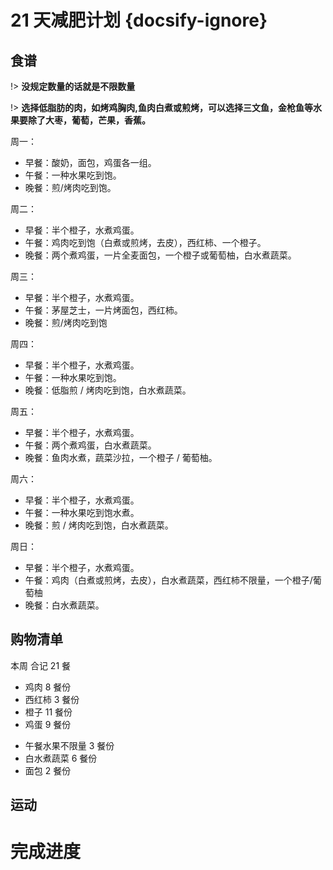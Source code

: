 # 21 天减肥计划 {docsify-ignore}

## 食谱

!> **没规定数量的话就是不限数量**

!> **选择低脂肪的肉，如烤鸡胸肉,鱼肉白煮或煎烤，可以选择三文鱼，金枪鱼等水果要除了大枣，葡萄，芒果，香蕉。**

周一：

- 早餐：酸奶，面包，鸡蛋各一组。
- 午餐：一种水果吃到饱。
- 晚餐：煎/烤肉吃到饱。

周二：

- 早餐：半个橙子，水煮鸡蛋。
- 午餐：鸡肉吃到饱（白煮或煎烤，去皮），西红柿、一个橙子。
- 晚餐：两个煮鸡蛋，一片全麦面包，一个橙子或葡萄柚，白水煮蔬菜。

周三：

- 早餐：半个橙子，水煮鸡蛋。
- 午餐：茅屋芝士，一片烤面包，西红柿。
- 晚餐：煎/烤肉吃到饱

周四：

- 早餐：半个橙子，水煮鸡蛋。
- 午餐：一种水果吃到饱。
- 晚餐：低脂煎 / 烤肉吃到饱，白水煮蔬菜。

周五：

- 早餐：半个橙子，水煮鸡蛋。
- 午餐：两个煮鸡蛋，白水煮蔬菜。
- 晚餐：鱼肉水煮，蔬菜沙拉，一个橙子 / 葡萄柚。

周六：

- 早餐：半个橙子，水煮鸡蛋。
- 午餐：一种水果吃到饱水煮。
- 晚餐：煎 / 烤肉吃到饱，白水煮蔬菜。

周日：

- 早餐：半个橙子，水煮鸡蛋。
- 午餐：鸡肉（白煮或煎烤，去皮），白水煮蔬菜，西红柿不限量，一个橙子/葡萄柚
- 晚餐：白水煮蔬菜。

## **购物清单**

本周 合记 21 餐

- 鸡肉 8 餐份
- 西红柿 3 餐份
- 橙子 11 餐份
- 鸡蛋 9 餐份

* 午餐水果不限量 3 餐份
* 白水煮蔬菜 6 餐份
* 面包 2 餐份

## 运动

# 完成进度
